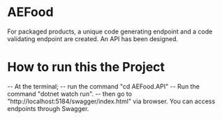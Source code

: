 # AEFood
For packaged products, a unique code generating endpoint and a code validating endpoint are created. An API has been designed.

# How to run this the Project
-- At the terminal;
-- run the command "cd AEFood.API"
-- Run the command "dotnet watch run".
-- then go to "http://localhost:5184/swagger/index.html" via browser. You can access endpoints through Swagger.
